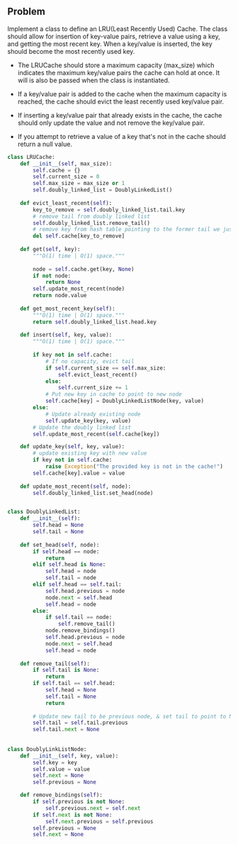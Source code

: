 ## Problem
Implement a class to define an LRU(Least Recently Used) Cache. The class should allow for insertion of key-value pairs, retrieve a value using a key, and getting the most recent key.
When a key/value is inserted, the key should become the most recently used key.

- The LRUCache should store a maximum capacity (max_size) which indicates the maximum key/value pairs the cache can hold at once. It will is also be passed when the class is instantiated.

- If a key/value pair is added to the cache when the maximum capacity is reached, the cache should evict the least recently used key/value pair.

- If inserting a key/value pair that already exists in the cache, the cache should only update the value and not remove the key/value pair.

- If you attempt to retrieve a value of a key that's not in the cache should return a null value.



```python
class LRUCache:
    def __init__(self, max_size):
        self.cache = {}
        self.current_size = 0
        self.max_size = max_size or 1
        self.doubly_linked_list = DoublyLinkedList()
    
    def evict_least_recent(self):
        key_to_remove = self.doubly_linked_list.tail.key
        # remove tail from doubly linked list
        self.doubly_linked_list.remove_tail()
        # remove key from hash table pointing to the former tail we just removed
        del self.cache[key_to_remove]
        
    def get(self, key):
        """O(1) time | O(1) space."""
        
        node = self.cache.get(key, None)
        if not node:
            return None
        self.update_most_recent(node)
        return node.value
    
    def get_most_recent_key(self):
        """O(1) time | O(1) space."""
        return self.doubly_linked_list.head.key
    
    def insert(self, key, value):
        """O(1) time | O(1) space."""
        
        if key not in self.cache:
            # If no capacity, evict tail
            if self.current_size == self.max_size:
                self.evict_least_recent()
            else:
                self.current_size += 1
            # Put new key in cache to point to new node
            self.cache[key] = DoublyLinkedListNode(key, value)
        else:
            # Update already existing node
            self.update_key(key, value)
        # Update the doubly linked list
        self.update_most_recent(self.cache[key])

    def update_key(self, key, value):
        # update existing key with new value
        if key not in self.cache:
            raise Exception("The provided key is not in the cache!")
        self.cache[key].value = value
    
    def update_most_recent(self, node):
        self.doubly_linked_list.set_head(node)


class DoublyLinkedList:
    def __init__(self):
        self.head = None
        self.tail = None
    
    def set_head(self, node):
        if self.head == node:
            return
        elif self.head is None:
            self.head = node
            self.tail = node
        elif self.head == self.tail:
            self.head.previous = node
            node.next = self.head
            self.head = node
        else:
            if self.tail == node:
                self.remove_tail()
            node.remove_bindings()
            self.head.previous = node
            node.next = self.head
            self.head = node
            
    def remove_tail(self):
        if self.tail is None:
            return
        if self.tail == self.head:
            self.head = None
            self.tail = None
            return
        
        # Update new tail to be previous node, & set tail to point to Null value.
        self.tail = self.tail.previous
        self.tail.next = None
        
    
class DoublyLinkListNode:
    def __init__(self, key, value):
        self.key = key
        self.value = value
        self.next = None
        self.previous = None

    def remove_bindings(self):
        if self.previous is not None:
            self.previous.next = self.next
        if self.next is not None:
            self.next.previous = self.previous
        self.previous = None
        self.next = None
```


```python

```
